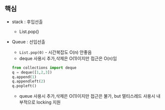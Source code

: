 ## 핵심

- stack : 후입선출
    - List.pop()

- Queue : 선입선출
    - `List.pop(0)` - 시간복잡도 O(n) 안좋음
    - deque 사용시  추가,삭제은 O(1)이지만 접근은 O(n)임
    
    ```python
    from collections import deque
    q = deque([1,2,3])
    q.append(1)
    q.appendleft(2)
    q.popleft()
    ```
    
    - queue 사용시 추가,삭제은 O(1)이지만 접근은 불가, but 멀티스레드 사용시 내부적으로 locking 지원